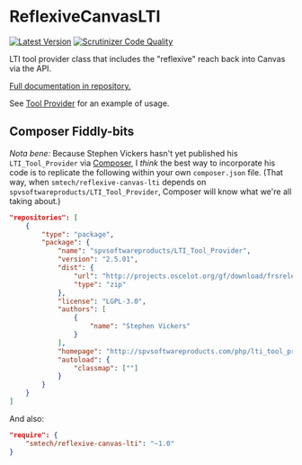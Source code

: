 # ReflexiveCanvasLTI

[![Latest Version](https://img.shields.io/packagist/v/smtech/reflexive-canvas-lti.svg)](https://packagist.org/packages/smtech/reflexive-canvas-lti)
[![Scrutinizer Code Quality](https://scrutinizer-ci.com/g/smtech/reflexive-canvas-lti/badges/quality-score.png?b=master)](https://scrutinizer-ci.com/g/smtech/reflexive-canvas-lti/?branch=master)

LTI tool provider class that includes the \"reflexive\" reach back into Canvas via the API.

[Full documentation in repository.](https://htmlpreview.github.io/?https://raw.githubusercontent.com/smtech/reflexive-canvas-lti/master/doc/namespaces/smtech.ReflexiveCanvasLTI.html)

See [Tool Provider](https://github.com/smtech/reflexive-canvas-lti/tree/master/examples/tool-provider) for an example of usage.

## Composer Fiddly-bits

_Nota bene:_ Because Stephen Vickers hasn't yet published his `LTI_Tool_Provider` via [Composer](http://getcomposer.org), I _think_ the best way to incorporate his code is to replicate the following within your own `composer.json` file. (That way, when `smtech/reflexive-canvas-lti` depends on `spvsoftwareproducts/LTI_Tool_Provider`, Composer will know what we're all taking about.)

```JSON
"repositories": [
    {
        "type": "package",
        "package": {
            "name": "spvsoftwareproducts/LTI_Tool_Provider",
            "version": "2.5.01",
            "dist": {
                "url": "http://projects.oscelot.org/gf/download/frsrelease/956/6025/LTI_Tool_Provider-2.5.01.zip",
                "type": "zip"
            },
            "license": "LGPL-3.0",
            "authors": [
                {
                    "name": "Stephen Vickers"
                }
            ],
            "homepage": "http://spvsoftwareproducts.com/php/lti_tool_provider/",
            "autoload": {
                "classmap": [""]
            }
        }
    }
]
```

And also:

```JSON
"require": {
    "smtech/reflexive-canvas-lti": "~1.0"
}
```
